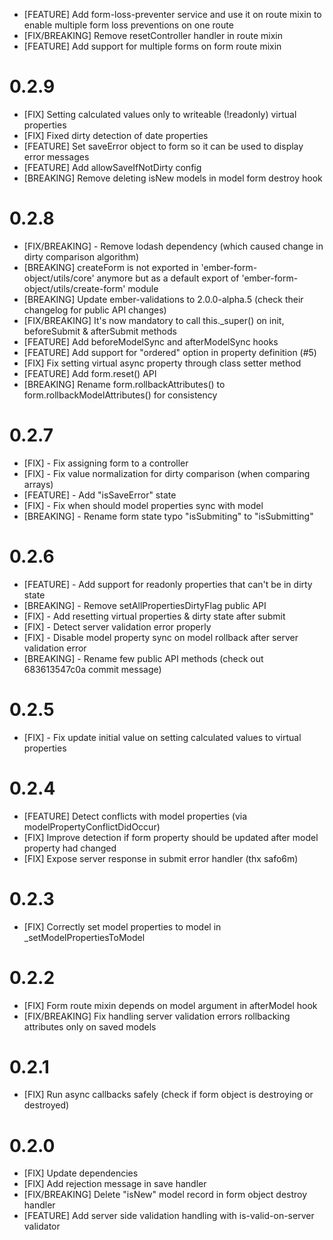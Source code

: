 - [FEATURE] Add form-loss-preventer service and use it on route mixin to enable multiple form loss preventions on one route
- [FIX/BREAKING] Remove resetController handler in route mixin
- [FEATURE] Add support for multiple forms on form route mixin

# 0.2.9
- [FIX] Setting calculated values only to writeable (!readonly) virtual properties
- [FIX] Fixed dirty detection of date properties
- [FEATURE] Set saveError object to form so it can be used to display error messages
- [FEATURE] Add allowSaveIfNotDirty config
- [BREAKING] Remove deleting isNew models in model form destroy hook

# 0.2.8
- [FIX/BREAKING] - Remove lodash dependency (which caused change in dirty comparison algorithm)
- [BREAKING] createForm is not exported in 'ember-form-object/utils/core' anymore but as a default export of 'ember-form-object/utils/create-form' module
- [BREAKING] Update ember-validations to 2.0.0-alpha.5 (check their changelog for public API changes)
- [FIX/BREAKING] It's now mandatory to call this._super() on init, beforeSubmit & afterSubmit methods
- [FEATURE] Add beforeModelSync and afterModelSync hooks
- [FEATURE] Add support for "ordered" option in property definition (#5)
- [FIX] Fix setting virtual async property through class setter method
- [FEATURE] Add form.reset() API
- [BREAKING] Rename form.rollbackAttributes() to form.rollbackModelAttributes() for consistency

# 0.2.7
- [FIX] - Fix assigning form to a controller
- [FIX] - Fix value normalization for dirty comparison (when comparing arrays)
- [FEATURE] - Add "isSaveError" state
- [FIX] - Fix when should model properties sync with model
- [BREAKING] - Rename form state typo "isSubmiting" to "isSubmitting"

# 0.2.6
- [FEATURE] - Add support for readonly properties that can't be in dirty state
- [BREAKING] - Remove setAllPropertiesDirtyFlag public API
- [FIX] - Add resetting virtual properties & dirty state after submit
- [FIX] - Detect server validation error properly
- [FIX] - Disable model property sync on model rollback after server validation error
- [BREAKING] - Rename few public API methods (check out 683613547c0a commit message)

# 0.2.5
- [FIX] - Fix update initial value on setting calculated values to virtual properties

# 0.2.4
- [FEATURE] Detect conflicts with model properties (via modelPropertyConflictDidOccur)
- [FIX] Improve detection if form property should be updated after model property had changed
- [FIX] Expose server response in submit error handler (thx safo6m)

# 0.2.3
- [FIX] Correctly set model properties to model in _setModelPropertiesToModel

# 0.2.2
- [FIX] Form route mixin depends on model argument in afterModel hook
- [FIX/BREAKING] Fix handling server validation errors rollbacking attributes only on saved models

# 0.2.1
- [FIX] Run async callbacks safely (check if form object is destroying or destroyed)

# 0.2.0
- [FIX] Update dependencies
- [FIX] Add rejection message in save handler
- [FIX/BREAKING] Delete "isNew" model record in form object destroy handler
- [FEATURE] Add server side validation handling with is-valid-on-server validator
